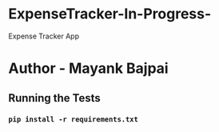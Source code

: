 # ExpenseTracker-In-Progress-
Expense Tracker App

# Author - Mayank Bajpai

## Running the Tests
### `pip install -r requirements.txt`
